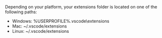 Depending on your platform, your extensions folder is located on one of the following paths:

- Windows: %USERPROFILE%\.vscode\extensions
- Mac: ~/.vscode/extensions
- Linux: ~/.vscode/extensions
